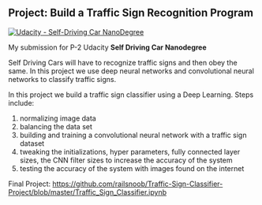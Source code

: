## Project: Build a Traffic Sign Recognition Program
[![Udacity - Self-Driving Car NanoDegree](https://s3.amazonaws.com/udacity-sdc/github/shield-carnd.svg)](http://www.udacity.com/drive)

My submission for P-2 Udacity **Self Driving Car Nanodegree**

 
Self Driving Cars will have to recognize traffic signs and then obey the same. In this project we use deep neural networks and convolutional neural networks to classify traffic signs.

In this project we build a traffic sign classifier using a Deep Learning. Steps include: 
1. normalizing image data 
2. balancing the data set 
3. building and training a convolutional neural network with a traffic sign dataset 
4. tweaking the initializations, hyper parameters, fully connected layer sizes, the CNN filter sizes to increase the accuracy of the system 
5. testing the accuracy of the system with images found on the internet

Final Project: https://github.com/railsnoob/Traffic-Sign-Classifier-Project/blob/master/Traffic_Sign_Classifier.ipynb

